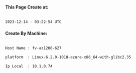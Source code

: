 
   
#### This Page Create at:

```bash

2023-12-14 - 03:22:54 UTC

```

#### Create By Machine:

```bash

Host Name : fv-az1200-627

platform  : Linux-6.2.0-1018-azure-x86_64-with-glibc2.35

Ip Local  : 10.1.0.74

```

